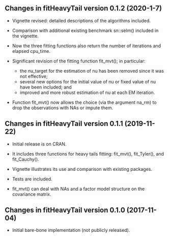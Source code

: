 ## Changes in fitHeavyTail version 0.1.2 (2020-1-7)

* Vignette revised: detailed descriptions of the algorithms included.

* Comparison with additional existing benchmark sn::selm() included in the vignette.

* Now the three fitting functions also return the number of iterations and elapsed cpu_time.

* Significant revision of the fitting function fit_mvt(); in particular:

  - the nu_target for the estimation of nu has been removed since it was not effective;
  - several new options for the initial value of nu or fixed value of nu have been included; and
  - improved and more robust estimation of nu at each EM iteration.

* Function fit_mvt() now allows the choice (via the argument na_rm) to drop the observations with NAs 
  or impute them.


## Changes in fitHeavyTail version 0.1.1 (2019-11-22)

* Initial release is on CRAN.

* It includes three functions for heavy tails fitting: fit_mvt(), fit_Tyler(), and fit_Cauchy().

* Vignette illustrates its use and comparison with existing packages.

* Tests are included.

* fit_mvt() can deal with NAs and a factor model structure on the covariance matrix.


## Changes in fitHeavyTail version 0.1.0 (2017-11-04)

* Initial bare-bone implementation (not publicly released).
